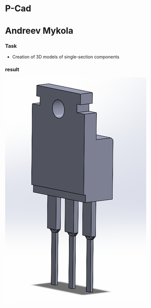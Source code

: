 # P-Cad
# Andreev Mykola

### Task

* Creation of 3D models of single-section components

### result

![result](KT829.png)